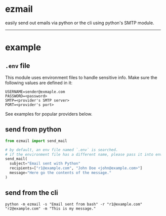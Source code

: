 # ezmail
easily send out emails via python or the cli using python's SMTP module.

---

# example

## `.env` file
This module uses environment files to handle sensitive info.
Make sure the following values are defined in it:
```.env
USERNAME=sender@exmaple.com
PASSWORD=<password>
SMTP=<provider's SMTP server>
PORT=<provider's port>
```
See examples for popular providers below.

## send from python
```python
from ezmail import send_mail

# by default, an env file named `.env` is searched.
# if the environment file has a different name, please pass it into envfile=
send_mail(
  subject="Email sent with Python"
  recipients=["r1@example.com", "John Doe <john@example.com>"]
  message="Here go the contents of the message."
)
```

## send from the cli
`python -m ezmail -s "Email sent from bash" -r "r1@example.com" "r2@example.com" -m "This is my message."`
